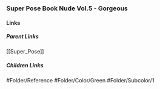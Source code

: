 ### Super Pose Book Nude Vol.5 - Gorgeous
#### Links
##### Parent Links
[[Super_Pose]]
##### Children Links
#Folder/Reference
#Folder/Color/Green
#Folder/Subcolor/1
